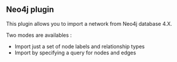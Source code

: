 ## Neo4j plugin

This plugin allows you to import a network from Neo4j database 4.X.

Two modes are availables :

- Import just a set of node labels and relationship types
- Import by specifying a query for nodes and edges

